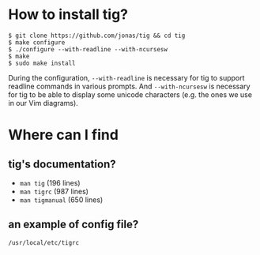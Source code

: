 # How to install tig?

    $ git clone https://github.com/jonas/tig && cd tig
    $ make configure
    $ ./configure --with-readline --with-ncursesw
    $ make
    $ sudo make install

During  the configuration,  `--with-readline` is  necessary for  tig to  support
readline commands  in various prompts.   And `--with-ncursesw` is  necessary for
tig to be able  to display some unicode characters (e.g. the ones  we use in our
Vim diagrams).

##
# Where can I find
## tig's documentation?

   - `man tig` (196 lines)
   - `man tigrc` (987 lines)
   - `man tigmanual` (650 lines)

## an example of config file?

    /usr/local/etc/tigrc
